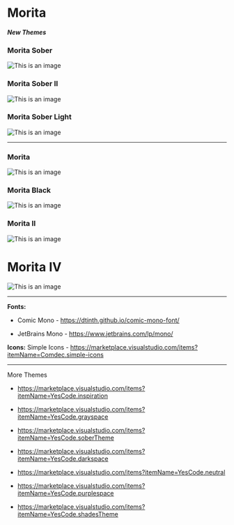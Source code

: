 # Morita

***New Themes***
### Morita Sober
![This is an image](https://github.com/yesomac/Morita/blob/master/img/morita-sober.png?raw=true)

### Morita Sober II
![This is an image](https://github.com/yesomac/Morita/blob/master/img/morita-sober-2.png?raw=true)

### Morita Sober Light
![This is an image](https://github.com/yesomac/Morita/blob/master/img/morita-sober-3.png?raw=true)

---

### Morita
![This is an image](https://github.com/yesomac/Morita/blob/master/img/morita_oficial.png?raw=true)

### Morita Black
![This is an image](https://github.com/yesomac/Morita/blob/master/img/morita-black.png?raw=true)

### Morita II
![This is an image](https://github.com/yesomac/Morita/blob/master/img/morita.png?raw=true)

# Morita IV
![This is an image](https://github.com/yesomac/Morita/blob/master/img/morita_IV.png?raw=true)

---
**Fonts:** 

  * Comic Mono - https://dtinth.github.io/comic-mono-font/

  * JetBrains Mono - https://www.jetbrains.com/lp/mono/

**Icons:** Simple Icons - https://marketplace.visualstudio.com/items?itemName=Comdec.simple-icons

---
More Themes

* https://marketplace.visualstudio.com/items?itemName=YesCode.inspiration

* https://marketplace.visualstudio.com/items?itemName=YesCode.grayspace

* https://marketplace.visualstudio.com/items?itemName=YesCode.soberTheme

* https://marketplace.visualstudio.com/items?itemName=YesCode.darkspace

* https://marketplace.visualstudio.com/items?itemName=YesCode.neutral

* https://marketplace.visualstudio.com/items?itemName=YesCode.purplespace

* https://marketplace.visualstudio.com/items?itemName=YesCode.shadesTheme